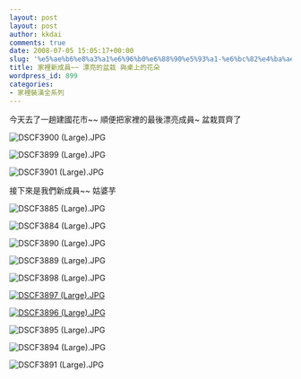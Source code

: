 ```yaml
---
layout: post
layout: post
author: kkdai
comments: true
date: 2008-07-05 15:05:17+00:00
slug: '%e5%ae%b6%e8%a3%a1%e6%96%b0%e6%88%90%e5%93%a1-%e6%bc%82%e4%ba%ae%e7%9a%84%e7%9b%86%e6%a0%bd-%e8%88%87%e6%a1%8c%e4%b8%8a%e7%9a%84%e8%8a%b1%e6%9c%b5'
title: 家裡新成員~~ 漂亮的盆栽 與桌上的花朵
wordpress_id: 899
categories:
- 家裡裝潢全系列
---
```


今天去了一趟建國花市~~ 順便把家裡的最後漂亮成員~ 盆栽買齊了

![DSCF3900 (Large).JPG](http://farm4.static.flickr.com/3203/2752909143_93251eb826.jpg)

![DSCF3899 (Large).JPG](http://farm4.static.flickr.com/3064/2752908907_5d35a78ed6.jpg)

![DSCF3901 (Large).JPG](http://farm3.static.flickr.com/2366/2752904987_60d0b486d3.jpg)

接下來是我們新成員~~ 姑婆芋

![DSCF3885 (Large).JPG](http://farm4.static.flickr.com/3155/2752905439_c8547797dc.jpg)

![DSCF3884 (Large).JPG](http://farm4.static.flickr.com/3057/2752905219_b47db618d6.jpg)

![DSCF3890 (Large).JPG](http://farm4.static.flickr.com/3167/2753739274_ba6b0d5126.jpg)

![DSCF3889 (Large).JPG](http://farm4.static.flickr.com/3280/2753739016_b3791ec24e.jpg)

![DSCF3898 (Large).JPG](http://farm4.static.flickr.com/3283/2752908659_159e51b021.jpg)

[![DSCF3897 (Large).JPG](http://farm4.static.flickr.com/3187/2752908287_b4d339fde9.jpg)](http://www.flickr.com/photos/27643002@N00/2752908287/)

[![DSCF3896 (Large).JPG](http://farm4.static.flickr.com/3026/2753740902_1476d60cd2.jpg)](http://www.flickr.com/photos/27643002@N00/2753740902/)

![DSCF3895 (Large).JPG](http://farm4.static.flickr.com/3050/2752907759_4a6b304fea.jpg)

![DSCF3894 (Large).JPG](http://farm4.static.flickr.com/3247/2752907405_46738b4dca.jpg)

![DSCF3891 (Large).JPG](http://farm4.static.flickr.com/3063/2752906659_66fbff8326.jpg)

[](http://www.flickr.com/photos/27643002@N00/2752905219/)

[](http://www.flickr.com/photos/27643002@N00/2752904987/)
